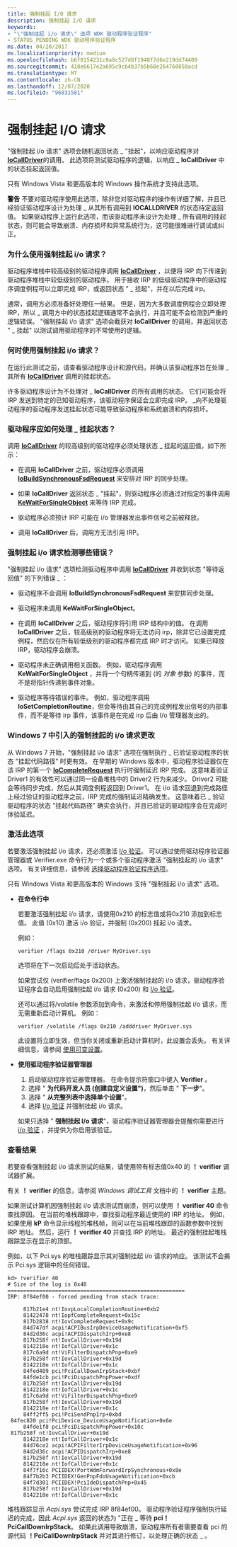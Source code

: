 ```yaml
---
title: 强制挂起 I/O 请求
description: 强制挂起 I/O 请求
keywords:
- "\"强制挂起 i/o 请求\" 选项 WDK 驱动程序验证程序"
- STATUS_PENDING WDK 驱动程序验证程序
ms.date: 04/20/2017
ms.localizationpriority: medium
ms.openlocfilehash: b6f0154231c0a8c527d8f1948f7d6e219dd74409
ms.sourcegitcommit: 418e6617e2a695c9cb4b37b5b60e264760858acd
ms.translationtype: MT
ms.contentlocale: zh-CN
ms.lasthandoff: 12/07/2020
ms.locfileid: "96831581"
---
```

# <a name="force-pending-io-requests"></a>强制挂起 I/O 请求


"强制挂起 i/o 请求" 选项会随机返回状态 \_ "挂起"，以响应驱动程序对 [**IoCallDriver**](/windows-hardware/drivers/ddi/wdm/nf-wdm-iocalldriver)的调用。 此选项将测试驱动程序的逻辑，以响应 \_ **IoCallDriver** 中的状态挂起返回值。

只有 Windows Vista 和更高版本的 Windows 操作系统才支持此选项。

**警告**   不要对驱动程序使用此选项，除非您对驱动程序的操作有详细了解，并且已经验证驱动程序设计为处理 \_ 从其所有调用到 **IOCALLDRIVER** 的状态待定返回值。 如果驱动程序上运行此选项，而该驱动程序未设计为处理 \_ 所有调用的挂起状态，则可能会导致崩溃、内存损坏和异常系统行为，这可能很难进行调试或纠正。

 

### <a name="span-idwhy_use_force_pending_i_o_requests_spanspan-idwhy_use_force_pending_i_o_requests_spanwhy-use-force-pending-io-requests"></a><span id="why_use_force_pending_i_o_requests_"></span><span id="WHY_USE_FORCE_PENDING_I_O_REQUESTS_"></span>为什么使用强制挂起 i/o 请求？

驱动程序堆栈中较高级别的驱动程序调用 [**IoCallDriver**](/windows-hardware/drivers/ddi/wdm/nf-wdm-iocalldriver) ，以便将 IRP 向下传递到驱动程序堆栈中较低级别的驱动程序。 用于接收 IRP 的低级驱动程序中的驱动程序调度例程可以立即完成 IRP，或返回状态 " \_ 挂起"，并在以后完成 irp。

通常，调用方必须准备好处理任一结果。 但是，因为大多数调度例程会立即处理 IRP，所以 \_ 调用方中的状态挂起逻辑通常不会执行，并且可能不会检测到严重的逻辑错误。 "强制挂起 i/o 请求" 选项会截获对 **IoCallDriver** 的调用，并返回状态 " \_ 挂起" 以测试调用驱动程序的不常使用的逻辑。

### <a name="span-idwhen_do_you_use_force_pending_i_o_requests_spanspan-idwhen_do_you_use_force_pending_i_o_requests_spanwhen-do-you-use-force-pending-io-requests"></a><span id="when_do_you_use_force_pending_i_o_requests_"></span><span id="WHEN_DO_YOU_USE_FORCE_PENDING_I_O_REQUESTS_"></span>何时使用强制挂起 i/o 请求？

在运行此测试之前，请查看驱动程序设计和源代码，并确认该驱动程序旨在处理 \_ 其所有 [**IoCallDriver**](/windows-hardware/drivers/ddi/wdm/nf-wdm-iocalldriver) 调用的挂起状态。

许多驱动程序设计为不处理对 \_ **IoCallDriver** 的所有调用的状态。 它们可能会将 IRP 发送到特定的已知驱动程序，该驱动程序保证会立即完成 IRP。 \_向不处理驱动程序的驱动程序发送挂起状态可能导致驱动程序和系统崩溃和内存损坏。

### <a name="span-idhow_should_drivers_handle_status_pending_spanspan-idhow_should_drivers_handle_status_pending_spanhow-should-drivers-handle-status_pending"></a><span id="how_should_drivers_handle_status_pending_"></span><span id="HOW_SHOULD_DRIVERS_HANDLE_STATUS_PENDING_"></span>驱动程序应如何处理 \_ 挂起状态？

调用 [**IoCallDriver**](/windows-hardware/drivers/ddi/wdm/nf-wdm-iocalldriver) 的较高级别的驱动程序必须处理状态 \_ 挂起的返回值，如下所示：

-   在调用 **IoCallDriver** 之前，驱动程序必须调用 [**IoBuildSynchronousFsdRequest**](/windows-hardware/drivers/ddi/wdm/nf-wdm-iobuildsynchronousfsdrequest) 来安排对 IRP 的同步处理。

-   如果 **IoCallDriver** 返回状态 \_ "挂起"，则驱动程序必须通过对指定的事件调用 [**KeWaitForSingleObject**](/windows-hardware/drivers/ddi/wdm/nf-wdm-kewaitforsingleobject) 来等待 IRP 完成。

-   驱动程序必须预计 IRP 可能在 i/o 管理器发出事件信号之前被释放。

-   调用 **IoCallDriver** 后，调用方无法引用 IRP。

### <a name="span-idwhich_errors_does_force_pending_i_o_request_detect_spanspan-idwhich_errors_does_force_pending_i_o_request_detect_spanwhich-errors-does-force-pending-io-request-detect"></a><span id="which_errors_does_force_pending_i_o_request_detect_"></span><span id="WHICH_ERRORS_DOES_FORCE_PENDING_I_O_REQUEST_DETECT_"></span>强制挂起 i/o 请求检测哪些错误？

"强制挂起 i/o 请求" 选项检测驱动程序中调用 [**IoCallDriver**](/windows-hardware/drivers/ddi/wdm/nf-wdm-iocalldriver) 并收到状态 "等待返回值" 的下列错误 \_ ：

-   驱动程序不会调用 **IoBuildSynchronousFsdRequest** 来安排同步处理。

-   驱动程序未调用 **KeWaitForSingleObject**。

-   在调用 **IoCallDriver** 之后，驱动程序将引用 IRP 结构中的值。 在调用 **IoCallDriver** 之后，较高级别的驱动程序将无法访问 irp，除非它已设置完成例程，然后仅在所有较低级别的驱动程序都完成 IRP 时才访问。 如果已释放 IRP，驱动程序会崩溃。

-   驱动程序未正确调用相关函数。 例如，驱动程序调用 **KeWaitForSingleObject** ，并将一个句柄传递到 (的 *对象* 参数) 的事件，而不是将指针传递到事件对象。

-   驱动程序等待错误的事件。 例如，驱动程序调用 **IoSetCompletionRoutine**，但会等待由其自己的完成例程发出信号的内部事件，而不是等待 irp 事件，该事件是在完成 irp 后由 I/o 管理器发出的。

### <a name="span-idforce_pending_i_o_requests_changes_introduced_in_windows_7spanspan-idforce_pending_i_o_requests_changes_introduced_in_windows_7spanspan-idforce_pending_i_o_requests_changes_introduced_in_windows_7spanforce-pending-io-requests-changes-introduced-in-windows-7"></a><span id="Force_Pending_I_O_Requests_Changes_Introduced_in_Windows_7"></span><span id="force_pending_i_o_requests_changes_introduced_in_windows_7"></span><span id="FORCE_PENDING_I_O_REQUESTS_CHANGES_INTRODUCED_IN_WINDOWS_7"></span>Windows 7 中引入的强制挂起的 i/o 请求更改

从 Windows 7 开始，"强制挂起 i/o 请求" 选项在强制执行 \_ 已验证驱动程序的状态 "挂起代码路径" 时更有效。 在早期的 Windows 版本中，驱动程序验证器仅在该 IRP 的第一个 [**IoCompleteRequest**](/windows-hardware/drivers/ddi/wdm/nf-wdm-iocompleterequest) 执行时强制延迟 IRP 完成。 这意味着验证 Driver1 的有效性可以通过同一设备堆栈中的 Driver2 行为来减少。 Driver2 可能会等待同步完成，然后从其调度例程返回到 Driver1。 在 i/o 请求回退到完成路径上经过验证的驱动程序之前，IRP 完成的强制延迟精确发生。 这意味着已 \_ 验证驱动程序的状态 "挂起代码路径" 确实会执行，并且已验证的驱动程序会在完成时体验延迟。

### <a name="span-idactivating_this_optionspanspan-idactivating_this_optionspanactivating-this-option"></a><span id="activating_this_option"></span><span id="ACTIVATING_THIS_OPTION"></span>激活此选项

若要激活强制挂起 i/o 请求，还必须激活 [I/o 验证](i-o-verification.md)。 可以通过使用驱动程序验证器管理器或 Verifier.exe 命令行为一个或多个驱动程序激活 "强制挂起的 i/o 请求" 选项。 有关详细信息，请参阅 [选择驱动程序验证程序选项](selecting-driver-verifier-options.md)。

只有 Windows Vista 和更高版本的 Windows 支持 "强制挂起 i/o 请求" 选项。

-   **在命令行中**

    若要激活强制挂起 i/o 请求，请使用0x210 的标志值或将0x210 添加到标志值。 此值 (0x10) 激活 i/o 验证，并强制 (0x200) 挂起 i/o 请求。

    例如：

    ```
    verifier /flags 0x210 /driver MyDriver.sys
    ```

    选项将在下一次启动后处于活动状态。

    如果尝试仅 (verifier/flags 0x200) 上激活强制挂起的 i/o 请求，驱动程序验证程序会自动启用强制挂起 i/o 请求 (0x200) 和 [I/o 验证](i-o-verification.md)。

    还可以通过将/volatile 参数添加到命令，来激活和停用强制挂起 i/o 请求，而无需重新启动计算机。 例如：

    ```
    verifier /volatile /flags 0x210 /adddriver MyDriver.sys
    ```

    此设置将立即生效，但当你关闭或重新启动计算机时，此设置会丢失。 有关详细信息，请参阅 [使用可变设置](using-volatile-settings.md)。

-   **使用驱动程序验证器管理器**

    1.  启动驱动程序验证器管理器。 在命令提示符窗口中键入 **Verifier** 。
    2.  选择 " **为代码开发人员 (创建自定义设置")**，然后单击 " **下一步**"。
    3.  选择 " **从完整列表中选择单个设置**"。
    4.  选择 [I/o 验证](i-o-verification.md) 并强制挂起 i/o 请求。

    如果只选择 " **强制挂起 I/o 请求**"，驱动程序验证器管理器会提醒你需要进行 [i/o 验证](i-o-verification.md) ，并提供为你启用该验证。

### <a name="span-idviewing_the_resultsspanspan-idviewing_the_resultsspanviewing-the-results"></a><span id="viewing_the_results"></span><span id="VIEWING_THE_RESULTS"></span>查看结果

若要查看强制挂起 i/o 请求测试的结果，请使用带有标志值0x40 的 **！ verifier** 调试器扩展。

有关 **！ verifier** 的信息，请参阅 *Windows 调试工具* 文档中的 **！ verifier** 主题。

如果测试计算机因强制挂起 i/o 请求测试而崩溃，则可以使用 **！ verifier 40** 命令查找原因。 在当前的堆栈跟踪中，查找驱动程序最近使用的 IRP 的地址。 例如，如果使用 **kP** 命令显示线程的堆栈帧，则可以在当前堆栈跟踪的函数参数中找到 IRP 地址。 然后，运行 **！ verifier 40** 并查找 IRP 的地址。 最近的强制挂起堆栈跟踪显示在显示的顶部。

例如，以下 Pci.sys 的堆栈跟踪显示其对强制挂起 i/o 请求的响应。 该测试不会揭示 Pci.sys 逻辑中的任何错误。

```
kd> !verifier 40
# Size of the log is 0x40
========================================================
IRP: 8f84ef00 - forced pending from stack trace:

     817b21e4 nt!IovpLocalCompletionRoutine+0xb2
     81422478 nt!IopfCompleteRequest+0x15c
     817b2838 nt!IovCompleteRequest+0x9c
     84d747df acpi!ACPIBusIrpDeviceUsageNotification+0xf5
     84d2d36c acpi!ACPIDispatchIrp+0xe8
     817b258f nt!IovCallDriver+0x19d
     8142218e nt!IofCallDriver+0x1c
     817c6a9d nt!ViFilterDispatchPnp+0xe9
     817b258f nt!IovCallDriver+0x19d
     8142218e nt!IofCallDriver+0x1c
     84fed489 pci!PciCallDownIrpStack+0xbf
     84fde1cb pci!PciDispatchPnpPower+0xdf
     817b258f nt!IovCallDriver+0x19d
     8142218e nt!IofCallDriver+0x1c
     817c6a9d nt!ViFilterDispatchPnp+0xe9
     817b258f nt!IovCallDriver+0x19d
     8142218e nt!IofCallDriver+0x1c
     84ff2ff5 pci!PciSendPnpIrp+0xbd
 84fec820 pci!PciDevice_DeviceUsageNotification+0x6e
     84fde1f8 pci!PciDispatchPnpPower+0x10c
 817b258f nt!IovCallDriver+0x19d
     8142218e nt!IofCallDriver+0x1c
     84d76ce2 acpi!ACPIFilterIrpDeviceUsageNotification+0x96
     84d2d36c acpi!ACPIDispatchIrp+0xe8
     817b258f nt!IovCallDriver+0x19d
     8142218e nt!IofCallDriver+0x1c
     84f7f16c PCIIDEX!PortWdmForwardIrpSynchronous+0x8e
     84f7b2b3 PCIIDEX!GenPnpFdoUsageNotification+0xcb
     84f7d301 PCIIDEX!PciIdeDispatchPnp+0x45
     817b258f nt!IovCallDriver+0x19d
     8142218e nt!IofCallDriver+0x1c
```

堆栈跟踪显示 *Acpi.sys* 尝试完成 IRP 8f84ef00。 驱动程序验证程序强制执行延迟的完成，因此 *Acpi.sys* 返回的状态为 "正在 \_ 等待 **pci！PciCallDownIrpStack**。 如果此调用导致崩溃，驱动程序所有者需要查看 pci 的源代码 **！PciCallDownIrpStack** 并对其进行修订，以处理正确的状态 \_ 。

 

